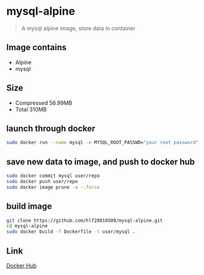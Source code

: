 # mysql-alpine
> A mysql alpine image, store data in container

## Image contains
- Alpine
- mysql

## Size
- Compressed 56.99MB
- Total 310MB

## launch through docker
```sh
sudo docker run --name mysql -e MYSQL_ROOT_PASSWD="your root password" -p 3306:3306 --restart always -d hlf01/mysql
```

## save new data to image, and push to docker hub
```sh
sudo docker commit mysql user/repo
sudo docker push user/repo
sudo docker image prune -a --force
```

## build image
```sh
git clone https://github.com/hlf20010508/mysql-alpine.git
cd mysql-alpine
sudo docker build -f Dockerfile -t user/mysql .
```

## Link
[Docker Hub](https://hub.docker.com/repository/docker/hlf01/mysql)
